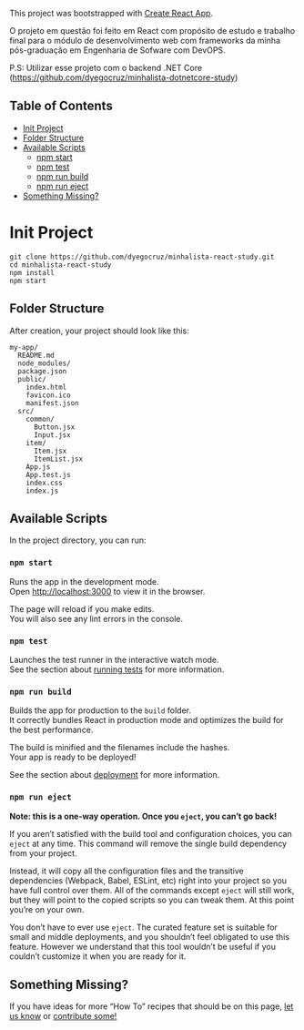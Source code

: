 This project was bootstrapped with [Create React App](https://github.com/facebookincubator/create-react-app).

O projeto em questão foi feito em React com propósito de estudo e trabalho final para o módulo de desenvolvimento web com frameworks da minha pós-graduação em Engenharia de Sofware com DevOPS.

P.S: Utilizar esse projeto com o backend .NET Core (https://github.com/dyegocruz/minhalista-dotnetcore-study)

## Table of Contents

- [Init Project](#project-init)
- [Folder Structure](#folder-structure)
- [Available Scripts](#available-scripts)
  - [npm start](#npm-start)
  - [npm test](#npm-test)
  - [npm run build](#npm-run-build)
  - [npm run eject](#npm-run-eject)
- [Something Missing?](#something-missing)

# Init Project

```
git clone https://github.com/dyegocruz/minhalista-react-study.git
cd minhalista-react-study
npm install
npm start
```

## Folder Structure

After creation, your project should look like this:

```
my-app/
  README.md
  node_modules/
  package.json
  public/
    index.html
    favicon.ico
    manifest.json
  src/
    common/
      Button.jsx
      Input.jsx
    item/
      Item.jsx
      ItemList.jsx
    App.js    
    App.test.js
    index.css
    index.js    
```

## Available Scripts

In the project directory, you can run:

### `npm start`

Runs the app in the development mode.<br>
Open [http://localhost:3000](http://localhost:3000) to view it in the browser.

The page will reload if you make edits.<br>
You will also see any lint errors in the console.

### `npm test`

Launches the test runner in the interactive watch mode.<br>
See the section about [running tests](#running-tests) for more information.

### `npm run build`

Builds the app for production to the `build` folder.<br>
It correctly bundles React in production mode and optimizes the build for the best performance.

The build is minified and the filenames include the hashes.<br>
Your app is ready to be deployed!

See the section about [deployment](#deployment) for more information.

### `npm run eject`

**Note: this is a one-way operation. Once you `eject`, you can’t go back!**

If you aren’t satisfied with the build tool and configuration choices, you can `eject` at any time. This command will remove the single build dependency from your project.

Instead, it will copy all the configuration files and the transitive dependencies (Webpack, Babel, ESLint, etc) right into your project so you have full control over them. All of the commands except `eject` will still work, but they will point to the copied scripts so you can tweak them. At this point you’re on your own.

You don’t have to ever use `eject`. The curated feature set is suitable for small and middle deployments, and you shouldn’t feel obligated to use this feature. However we understand that this tool wouldn’t be useful if you couldn’t customize it when you are ready for it.

## Something Missing?

If you have ideas for more “How To” recipes that should be on this page, [let us know](https://github.com/dyegocruz/minhalista-react-study/issues) or [contribute some!](https://github.com/dyegocruz/minhalista-react-study/blob/master/README.md)
